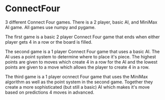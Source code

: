 # ConnectFour
3 different Connect Four games. There is a 2 player, basic AI, and MiniMax AI game. All games use numpy and pygame.

The first game is a basic 2 player Connect Four game that ends when either player gets 4 in a row or the board is filled.

The second game is a 1 player Connect Four game that uses a basic AI. The AI uses a point system to determine where to place it's piece. The highest points are given to moves which create 4 in a row for the AI and the lowest points are given to a move which allows the player to create 4 in a row.

The third game is a 1 player ocnnect Four game that uses the MiniMax algorithm as well as the point system in the second game. Together they create a more sophisticated (but still a basic) AI which makes it's move based on predictions 4 moves in advanced.
